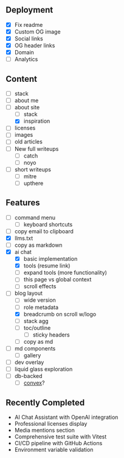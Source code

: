 ## Deployment

- [x] Fix readme
- [x] Custom OG image
- [x] Social links
- [x] OG header links
- [x] Domain
- [ ] Analytics

## Content

- [ ] stack
- [ ] about me
- [ ] about site
  - [ ] stack
  - [x] inspiration
- [ ] licenses
- [ ] images
- [ ] old articles
- [ ] New full writeups
  - [ ] catch
  - [ ] noyo
- [ ] short writeups
  - [ ] mitre
  - [ ] upthere

## Features

- [ ] command menu
  - [ ] keyboard shortcuts
- [ ] copy email to clipboard
- [x] llms.txt
- [ ] copy as markdown
- [x] ai chat
  - [x] basic implementation
  - [x] tools (resume link)
  - [ ] expand tools (more functionality)
  - [ ] this page vs global context
  - [ ] scroll effects
- [ ] blog layout
  - [ ] wide version
  - [ ] role metadata
  - [x] breadcrumb on scroll w/logo
  - [ ] stack agg
  - [ ] toc/outline
    - [ ] sticky headers
  - [ ] copy as md
- [ ] md components
  - [ ] gallery
- [ ] dev overlay
- [ ] liquid glass exploration
- [ ] db-backed
  - [ ] [convex](https://www.convex.dev)?

## Recently Completed

- AI Chat Assistant with OpenAI integration
- Professional licenses display
- Media mentions section
- Comprehensive test suite with Vitest
- CI/CD pipeline with GitHub Actions
- Environment variable validation

